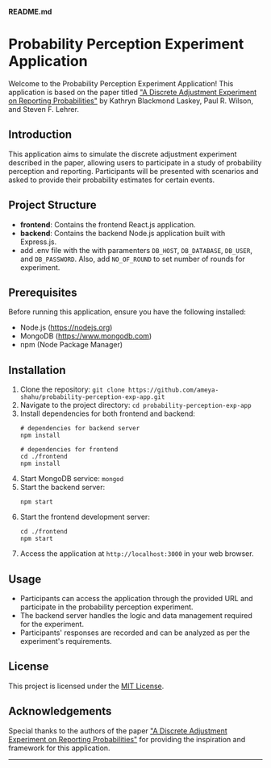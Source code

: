 **README.md**

# Probability Perception Experiment Application

Welcome to the Probability Perception Experiment Application! This application is based on the paper titled ["A Discrete Adjustment Experiment on Reporting Probabilities"](http://econweb.umd.edu/~stevens/papers/KSW%20Discrete%20Adjustment%20Experiment.pdf) by Kathryn Blackmond Laskey, Paul R. Wilson, and Steven F. Lehrer.

## Introduction

This application aims to simulate the discrete adjustment experiment described in the paper, allowing users to participate in a study of probability perception and reporting. Participants will be presented with scenarios and asked to provide their probability estimates for certain events.

## Project Structure

- **frontend**: Contains the frontend React.js application.
- **backend**: Contains the backend Node.js application built with Express.js.
- add .env file with the with paramenters ```DB_HOST```, ```DB_DATABASE```, ```DB_USER```, and ```DB_PASSWORD```. Also, add ```NO_OF_ROUND``` to set number of rounds for experiment.

## Prerequisites

Before running this application, ensure you have the following installed:

- Node.js (https://nodejs.org)
- MongoDB (https://www.mongodb.com)
- npm (Node Package Manager)

## Installation

1. Clone the repository: `git clone https://github.com/ameya-shahu/probability-perception-exp-app.git`
2. Navigate to the project directory: `cd probability-perception-exp-app`
3. Install dependencies for both frontend and backend:
   ```
   # dependencies for backend server
   npm install

   # dependencies for frontend
   cd ./frontend
   npm install
   ```
4. Start MongoDB service: `mongod`
5. Start the backend server:
   ```
   npm start
   ```
6. Start the frontend development server:
   ```
   cd ./frontend
   npm start
   ```
7. Access the application at `http://localhost:3000` in your web browser.

## Usage

- Participants can access the application through the provided URL and participate in the probability perception experiment.
- The backend server handles the logic and data management required for the experiment.
- Participants' responses are recorded and can be analyzed as per the experiment's requirements.

## License

This project is licensed under the [MIT License](LICENSE).

## Acknowledgements

Special thanks to the authors of the paper ["A Discrete Adjustment Experiment on Reporting Probabilities"](http://econweb.umd.edu/~stevens/papers/KSW%20Discrete%20Adjustment%20Experiment.pdf) for providing the inspiration and framework for this application.

---
